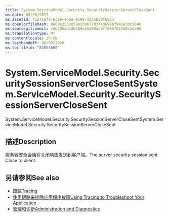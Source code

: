 ```yaml
---
title: System.ServiceModel.Security.SecuritySessionServerCloseSent
ms.date: 03/30/2017
ms.assetid: 712716fd-6c89-4dea-9398-d2c5b30f6563
ms.openlocfilehash: 8e08e2532e59e330677d3743696bf941e3dc9046
ms.sourcegitcommit: cdb295dd1db589ce5169ac9ff096f01fd0c2da9d
ms.translationtype: MT
ms.contentlocale: zh-CN
ms.lasthandoff: 06/09/2020
ms.locfileid: "84593680"
---
```

# <a name="systemservicemodelsecuritysecuritysessionserverclosesent"></a><span data-ttu-id="a1bb5-102">System.ServiceModel.Security.SecuritySessionServerCloseSent</span><span class="sxs-lookup"><span data-stu-id="a1bb5-102">System.ServiceModel.Security.SecuritySessionServerCloseSent</span></span>
<span data-ttu-id="a1bb5-103">System.ServiceModel.Security.SecuritySessionServerCloseSent</span><span class="sxs-lookup"><span data-stu-id="a1bb5-103">System.ServiceModel.Security.SecuritySessionServerCloseSent</span></span>  
  
## <a name="description"></a><span data-ttu-id="a1bb5-104">描述</span><span class="sxs-lookup"><span data-stu-id="a1bb5-104">Description</span></span>  
 <span data-ttu-id="a1bb5-105">服务器安全会话将关闭响应发送到客户端。</span><span class="sxs-lookup"><span data-stu-id="a1bb5-105">The server security session sent Close to client.</span></span>  
  
## <a name="see-also"></a><span data-ttu-id="a1bb5-106">另请参阅</span><span class="sxs-lookup"><span data-stu-id="a1bb5-106">See also</span></span>

- [<span data-ttu-id="a1bb5-107">跟踪</span><span class="sxs-lookup"><span data-stu-id="a1bb5-107">Tracing</span></span>](index.md)
- [<span data-ttu-id="a1bb5-108">使用跟踪来排除应用程序故障</span><span class="sxs-lookup"><span data-stu-id="a1bb5-108">Using Tracing to Troubleshoot Your Application</span></span>](using-tracing-to-troubleshoot-your-application.md)
- [<span data-ttu-id="a1bb5-109">管理和诊断</span><span class="sxs-lookup"><span data-stu-id="a1bb5-109">Administration and Diagnostics</span></span>](../index.md)
